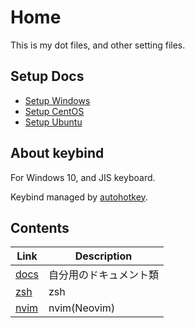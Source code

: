 # Home

This is my dot files, and other setting files.

## Setup Docs

- [Setup Windows](/setup/docs/windows.md)
- [Setup CentOS](/setup/docs/centos.md)
- [Setup Ubuntu](/setup/docs/ubuntu.md)

## About keybind

For Windows 10, and JIS keyboard.

Keybind managed by [autohotkey](https://github.com/syunkitada/autohotkey).

## Contents

| Link                    | Description            |
| ----------------------- | ---------------------- |
| [docs](docs/README.md)  | 自分用のドキュメント類 |
| [zsh](.zsh/README.md)   | zsh                    |
| [nvim](.nvim/README.md) | nvim(Neovim)           |
